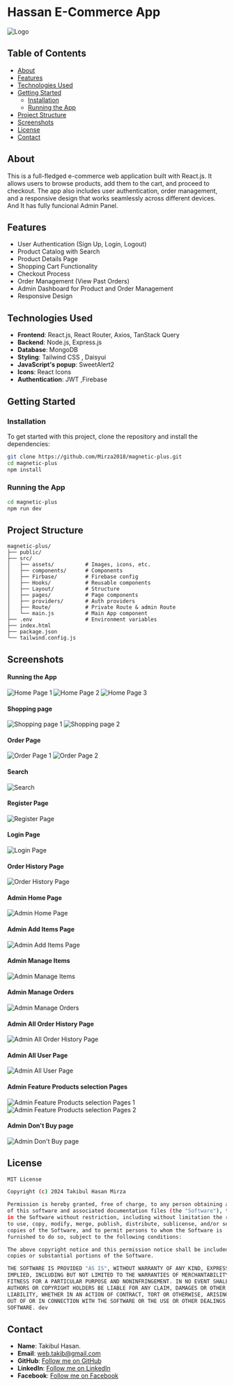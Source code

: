 # **Hassan E-Commerce App**

![Logo](/public/h1.png) 



## **Table of Contents**

- [About](#about)
- [Features](#features)
- [Technologies Used](#technologies-used)
- [Getting Started](#getting-started)
  - [Installation](#installation)
  - [Running the App](#running-the-app)
- [Project Structure](#project-structure)
- [Screenshots](#screenshots)
- [License](#License)
- [Contact](#contact)

## **About**

This is a full-fledged e-commerce web application built with React.js. It allows users to browse products, add them to the cart, and proceed to checkout. The app also includes user authentication, order management, and a responsive design that works seamlessly across different devices.
And It has fully funcional Admin Panel.

## **Features**

- User Authentication (Sign Up, Login, Logout)
- Product Catalog with Search 
- Product Details Page
- Shopping Cart Functionality
- Checkout Process
- Order Management (View Past Orders)
- Admin Dashboard for Product and Order Management
- Responsive Design


## **Technologies Used**

- **Frontend**: React.js, React Router, Axios, TanStack Query
- **Backend**: Node.js, Express.js 
- **Database**: MongoDB 
- **Styling**: Tailwind CSS , Daisyui
- **JavaScript's popup**: SweetAlert2
- **Icons**: React Icons
- **Authentication**: JWT ,Firebase

## **Getting Started**

### **Installation**

To get started with this project, clone the repository and install the dependencies:

```bash
git clone https://github.com/Mirza2018/magnetic-plus.git
cd magnetic-plus
npm install
```

### **Running the App**
```bash
cd magnetic-plus
npm run dev
```

## **Project Structure**

```plaintext
magnetic-plus/
├── public/
├── src/
│   ├── assets/          # Images, icons, etc.
│   ├── components/      # Components
│   ├── Firbase/         # Firebase config
│   ├── Hooks/           # Reusable components
│   ├── Layout/          # Structure
│   ├── pages/           # Page components 
│   ├── providers/       # Auth providers
│   ├── Route/           # Private Route & admin Route
│   └── main.js          # Main App component
├── .env                 # Environment variables
├── index.html         
├── package.json
└── tailwind.config.js
```



## **Screenshots**

#### **Running the App**
![Home Page 1](/public/h1.png) 
![Home Page 2](/public/h2.png) 
![Home Page 3](/public/h3.png) 
#### **Shopping page**
![Shopping page 1](/public/s1.png) 
![Shopping page 2](/public/s2.png) 
#### **Order Page**
![Order Page 1](/public/o1.png) 
![Order Page 2](/public/o2.png) 
#### **Search**
![Search](/public/se.png) 
#### **Register Page**
![Register Page](/public/r1.png)
#### **Login Page**
![Login Page](/public/r1.png)
#### **Order History Page**
![Order History Page](/public/c1.png)
#### **Admin Home Page**
![Admin Home Page](/public/a1.png)
#### **Admin Add Items Page**
![Admin Add Items Page](/public/a2.png)
#### **Admin Manage Items**
![Admin Manage Items](/public/a3.png)
#### **Admin Manage Orders**
![Admin Manage Orders](/public/a4.png)
#### **Admin All Order History Page**
![Admin All Order History Page](/public/a5.png)
#### **Admin All User Page**
![Admin All User Page](/public/a6.png)
#### **Admin Feature Products selection Pages**
![Admin Feature Products selection Pages 1](/public/a7.png)
![Admin Feature Products selection Pages 2](/public/a8.png)
#### **Admin Don't Buy page**
![Admin Don't Buy page](/public/a0.png)


## **License**
```bash
MIT License

Copyright (c) 2024 Takibul Hasan Mirza

Permission is hereby granted, free of charge, to any person obtaining a copy
of this software and associated documentation files (the "Software"), to deal
in the Software without restriction, including without limitation the rights
to use, copy, modify, merge, publish, distribute, sublicense, and/or sell
copies of the Software, and to permit persons to whom the Software is
furnished to do so, subject to the following conditions:

The above copyright notice and this permission notice shall be included in all
copies or substantial portions of the Software.

THE SOFTWARE IS PROVIDED "AS IS", WITHOUT WARRANTY OF ANY KIND, EXPRESS OR
IMPLIED, INCLUDING BUT NOT LIMITED TO THE WARRANTIES OF MERCHANTABILITY,
FITNESS FOR A PARTICULAR PURPOSE AND NONINFRINGEMENT. IN NO EVENT SHALL THE
AUTHORS OR COPYRIGHT HOLDERS BE LIABLE FOR ANY CLAIM, DAMAGES OR OTHER
LIABILITY, WHETHER IN AN ACTION OF CONTRACT, TORT OR OTHERWISE, ARISING FROM,
OUT OF OR IN CONNECTION WITH THE SOFTWARE OR THE USE OR OTHER DEALINGS IN THE
SOFTWARE. dev

```




## **Contact**





- **Name**: Takibul Hasan.
- **Email**: [web.takib@gmail.com](https://mail.google.com/mail/u/0/?fs=1&to=web.takib@gmail.com&tf=cm)
- **GitHub**: [Follow me on GitHub](https://github.com/Mirza2018)
- **LinkedIn**: [Follow me on LinkedIn](https://www.linkedin.com/in/takibul-hasan-619389242/)
- **Facebook**: [Follow me on Facebook](https://www.facebook.com/takibul.hassan.56)
